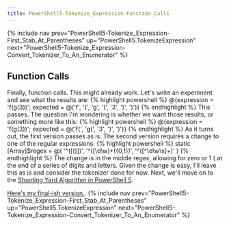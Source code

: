 ```yaml
---
title: PowerShell5-Tokenize_Expression-Function_Calls
---
```

{% include nav prev="PowerShell5-Tokenize_Expression-First_Stab_At_Parentheses" up="PowerShell5.TokenizeExpression" next="PowerShell5-Tokenize_Expression-Convert_Tokenizer_To_An_Enumerator" %}

## Function Calls

Finally, function calls. This might already work. Let's write an experiment and see what the results are:
{% highlight powershell %}
        @{expression = 'f(g(3))'; expected = @('f', '(', 'g', '(', '3', ')', ')')}
{% endhighlight %}
This passes. The question I'm wondering is whether we want those results, or something more like this:
{% highlight powershell %}
        @{expression = 'f(g(3))'; expected = @('f(', 'g(', '3', ')', ')')}
{% endhighlight %}
As it turns out, the first version passes as is. The second version requires a change to one of the regular expressions:
{% highlight powershell %}
    static [Array]$regex = @( '^([()])', '^([\d\w]+\({0,1})', '^([^\d\w\s]+)' )
{% endhighlight %}
The change is in the middle regex, allowing for zero or 1 ( at the end of a series of digits and letters. Given the change is easy, I'll leave this as is and consider the tokenizer done for now. Next, we'll move on to the [Shunting Yard Algorithm in PowerShell 5](PowerShell5.ShuntingYardAlgorithm).

[Here's my final-ish version.](PowerShell5-Tokenize_Expression-Finalish_Version).
{% include nav prev="PowerShell5-Tokenize_Expression-First_Stab_At_Parentheses" up="PowerShell5.TokenizeExpression" next="PowerShell5-Tokenize_Expression-Convert_Tokenizer_To_An_Enumerator" %}

